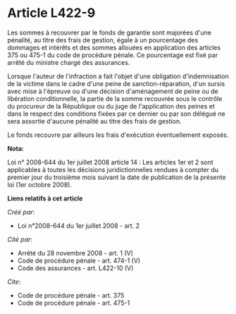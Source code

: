 # Article L422-9

Les sommes à recouvrer par le fonds de garantie sont majorées d'une pénalité, au titre des frais de gestion, égale à un
pourcentage des dommages et intérêts et des sommes allouées en application des articles 375 ou 475-1 du code de procédure
pénale. Ce pourcentage est fixé par arrêté du ministre chargé des assurances. 

Lorsque l'auteur de l'infraction a fait l'objet d'une obligation d'indemnisation de la victime dans le cadre d'une peine de
sanction-réparation, d'un sursis avec mise à l'épreuve ou d'une décision d'aménagement de peine ou de libération
conditionnelle, la partie de la somme recouvrée sous le contrôle du procureur de la République ou du juge de l'application
des peines et dans le respect des conditions fixées par ce dernier ou par son délégué ne sera assortie d'aucune pénalité au
titre des frais de gestion. 

Le fonds recouvre par ailleurs les frais d'exécution éventuellement exposés.

**Nota:**

Loi n° 2008-644 du 1er juillet 2008 article 14 : Les articles 1er et 2 sont applicables à toutes les décisions
juridictionnelles rendues à compter du premier jour du troisième mois suivant la date de publication de la présente loi (1er
octobre 2008).

**Liens relatifs à cet article**

_Créé par_:

  - Loi n°2008-644 du 1er juillet 2008 - art. 2

_Cité par_:

  - Arrêté du 28 novembre 2008 - art. 1 (V)
  - Code de procédure pénale - art. 474-1 (V)
  - Code des assurances - art. L422-10 (V)

_Cite_:

  - Code de procédure pénale - art. 375
  - Code de procédure pénale - art. 475-1

